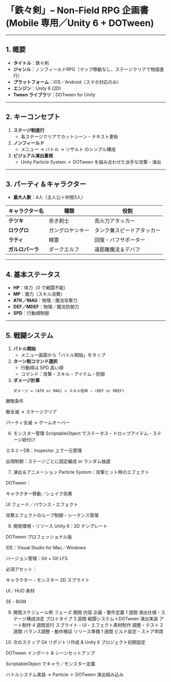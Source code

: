# 「鉄々剣」– Non‑Field RPG 企画書 (Mobile 専用／Unity 6 + DOTween)

---

## 1. 概要
- **タイトル**：鉄々剣  
- **ジャンル**：ノンフィールドRPG（マップ移動なし、ステージクリアで物語進行）  
- **プラットフォーム**：iOS／Android（スマホ対応のみ）  
- **エンジン**：Unity 6 (2D)  
- **Tween ライブラリ**：DOTween for Unity  

---

## 2. キーコンセプト
1. **ステージ制進行**  
   - 各ステージクリアでカットシーン・テキスト更新  
2. **ノンフィールド**  
   - メニュー → バトル → リザルト のシンプル構成  
3. **ビジュアル演出重視**  
   - Unity Particle System ＋ DOTween を組み合わせた派手な攻撃・演出  

---

## 3. パーティ＆キャラクター
- **最大人数**：4人（主人公＋仲間3人）  

| キャラクター名      | 種類             | 役割                        |
|---------------------|------------------|-----------------------------|
| **テツキ**          | 赤き剣士         | 高火力アタッカー           |
| **ロウグロ**        | ガングロヤンキー | タンク兼スピードアタッカー |
| **ラティ**          | 精霊             | 回復・バフサポーター       |
| **ガルロパーラ**    | ダークエルフ     | 遠距離魔法＆デバフ         |

---

## 4. 基本ステータス
- **HP**：体力（0 で戦闘不能）  
- **MP**：魔力（スキル消費）  
- **ATK／MAG**：物理／魔法攻撃力  
- **DEF／MDEF**：物理／魔法防御力  
- **SPD**：行動順制御  

---

## 5. 戦闘システム
1. **バトル開始**  
   - メニュー画面から「バトル開始」をタップ  
2. **ターン制コマンド選択**  
   - 行動順は SPD 高い順  
   - コマンド：攻撃・スキル・アイテム・防御  
3. **ダメージ計算**  
   ```text
   ダメージ = (ATK or MAG) × スキル倍率 – (DEF or MDEF)
勝敗条件

敵全滅 → ステージクリア

パーティ全滅 → ゲームオーバー

6. モンスター管理
ScriptableObject でステータス・ドロップアイテム・ステージ紐付け

エネミーDB：Inspector 上で一元管理

出現制御：ステージごとに固定編成 or ランダム抽選

7. 演出＆アニメーション
Particle System：攻撃ヒット時のエフェクト

DOTween：

キャラクター移動／シェイク効果

UI フェード／バウンス・エフェクト

攻撃エフェクトのループ制御・シーケンス管理

8. 開発環境・リソース
Unity 6：2D テンプレート

DOTween プロフェッショナル版

IDE：Visual Studio for Mac／Windows

バージョン管理：Git + Git LFS

必須アセット：

キャラクター・モンスター 2D スプライト

UI／HUD 素材

SE・BGM

9. 開発スケジュール例
フェーズ	期間	内容
企画・要件定義	1 週間	演出仕様・ステージ構成決定
プロトタイプ	3 週間	戦闘システム＋DOTween 演出実装
アート制作	4 週間並行	スプライト・UI・エフェクト素材制作
調整・テスト	2 週間	バランス調整・動作検証
リリース準備	1 週間	ビルド設定・ストア申請

10. 次のステップ
Git リポジトリ作成 & Unity 6 プロジェクト初期設定

DOTween インポート & シーンセットアップ

ScriptableObject でキャラ／モンスター定義

バトルシステム実装 → Particle ＋ DOTween 演出組み込み
